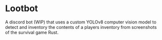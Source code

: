 # Lootbot
A discord bot (WIP) that uses a custom YOLOv8 computer vision model to detect and inventory the contents of a players inventory from screenshots of the survival game Rust.
